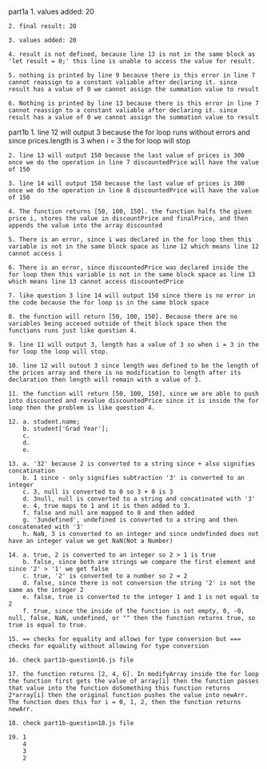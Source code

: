 part1a
    1. values added: 20
    
    2. final result: 20
    
    3. values added: 20
    
    4. result is not defined, because line 13 is not in the same block as 'let result = 0;' this line is unable to access the value for result.
    
    5. nothing is printed by line 9 because there is this error in line 7 cannot reassign to a constant valiable after declaring it. since result has a value of 0 we cannot assign the summation value to result
    
    6. Nothing is printed by line 13 because there is this error in line 7 cannot reassign to a constant valiable after declaring it. since result has a value of 0 we cannot assign the summation value to result

part1b
    1. line 12 will output 3 because the for loop runs without errors and since prices.length is 3 when i = 3 the for loop will stop 
    
    2. line 13 will output 150 because the last value of prices is 300 once we do the operation in line 7 discountedPrice will have the value of 150
    
    3. line 14 will output 150 because the last value of prices is 300 once we do the operation in line 8 discountedPrice will have the value of 150
    
    4. The function returns [50, 100, 150]. the function halfs the given price i, stores the value in discountPrice and finalPrice, and then appends the value into the array discounted 
    
    5. There is an error, since i was declared in the for loop then this variable is not in the same block space as line 12 which means line 12 cannot access i
    
    6. There is an error, since discountedPrice was declared inside the for loop then this variable is not in the same block space as line 13 which means line 13 cannot access discountedPrice
    
    7. like question 3 line 14 will output 150 since there is no error in the code because the for loop is in the same block space
    
    8. the function will return [50, 100, 150]. Because there are no variables being accesed outside of theit block space then the functions runs just like question 4.
    
    9. line 11 will output 3, length has a value of 3 so when i = 3 in the for loop the loop will stop.
    
    10. line 12 will outout 3 since length was defined to be the length of the prices array and there is no modification to length after its declaration then length will remain with a value of 3.
    
    11. the function will return [50, 100, 150], since we are able to push into discounted and revalue discountedPrice since it is inside the for loop then the problem is like question 4.  
    
    12. a. student.name;
        b. student['Grad Year'];
        c. 
        d.
        e.
    
    13. a. '32' because 2 is converted to a string since + also signifies concatination
        b. 1 since - only signifies subtraction '3' is converted to an integer
        c. 3, null is converted to 0 so 3 + 0 is 3
        d. 3null, null is converted to a string and concatinated with '3'
        e. 4, true maps to 1 and it is then added to 3.
        f. false and null are mapped to 0 and then added
        g. '3undefined', undefined is converted to a string and then concatenated with '3'
        h. NaN, 3 is converted to an integer and since undefinded does not have an integer value we get NaN(Not a Number)

    14. a. true, 2 is converted to an integer so 2 > 1 is true
        b. false, since both are strings we compare the first element and since '2' > '1' we get false
        c. true, '2' is converted to a number so 2 = 2
        d. false, since there is not conversion the string '2' is not the same as the integer 2
        e. false, true is converted to the integer 1 and 1 is not equal to 2
        f. true, since the inside of the function is not empty, 0, -0, null, false, NaN, undefined, or "" then the function returns true, so true is equal to true.

    15. == checks for equality and allows for type conversion but === checks for equality without allowing for type conversion
    
    16. check part1b-question16.js file
    
    17. the function returns [2, 4, 6]. In modifyArray inside the for loop the function first gets the value of array[i] then the function passes that value into the function doSomething this function returns 2*array[i] then the original function pushes the value into newArr. The function does this for i = 0, 1, 2, then the function returns newArr.
    
    18. check part1b-question18.js file
    
    19. 1
        4
        3
        2
